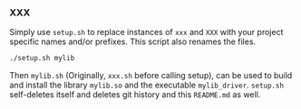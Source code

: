 ### XXX

Simply use `setup.sh` to replace instances of `xxx` and `XXX` with your
project specific names and/or prefixes. This script also renames the files.

```sh
./setup.sh mylib
```

Then `mylib.sh` (Originally, `xxx.sh` before calling setup), can be used to
build and install the library `mylib.so` and the executable `mylib_driver`.
`setup.sh` self-deletes itself and deletes git history and this `README.md`
as well.
